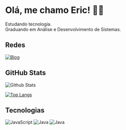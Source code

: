 # Olá, me chamo Eric! 👋🏻 

Estudando tecnologia.<br>
Graduando em Análise e Desenvolvimento de Sistemas.

## Redes

[![Blog](https://img.shields.io/badge/LinkedIn-0077B5?style=for-the-badge&logo=linkedin&logoColor=white)](https://www.linkedin.com/in/eric-camelo-silva-0048a9208/)

## GitHub Stats

![Github Stats](https://github-readme-stats.vercel.app/api?username=EricCamelo&show_icons=true&theme=)

[![Top Langs](https://github-readme-stats.vercel.app/api/top-langs/?username=anuraghazra)](https://github.com/anuraghazra/github-readme-stats)

## Tecnologias

![JavaScript](https://img.shields.io/badge/JavaScript-F7DF1E?style=for-the-badge&logo=javascript&logoColor=black)
![Java](https://img.shields.io/badge/Java-ED8B00?style=for-the-badge&logo=openjdk&logoColor=white)
![Java](https://img.shields.io/badge/MySQL-00000F?style=for-the-badge&logo=mysql&logoColor=white)
